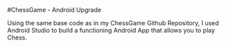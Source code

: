 #ChessGame - Android Upgrade

Using the same base code as in my ChessGame Github Repository, I used Android Studio to build a functioning Android App that allows you to play Chess.
